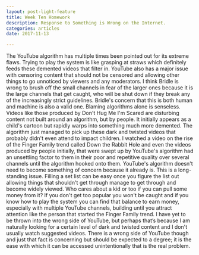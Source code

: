 ```yaml
---
layout: post-light-feature
title: Week Ten Homework 
description: Response to Something is Wrong on the Internet.
categories: articles
date: 2017-11-13

---
```


The YouTube algorithm has multiple times been pointed out for its extreme flaws. Trying to play the system is like grasping at straws which definitely feeds these demented videos that filter in. YouTube also has a major issue with censoring content that should not be censored and allowing other things to go unnoticed by viewers and any moderators. I think Bridle is wrong to brush off the small channels in fear of the larger ones because it is the large channels that get caught, who will be shut down if they break any of the increasingly strict guidelines. 
Bridle's concern that this is both human and machine is also a valid one. Blaming algorithms alone is senseless. Videos like those produced by Don't Hug Me I'm Scared are disturbing content not built around an algorithm, but by people. It initially appears as a child's cartoon but rapidly warps into something much more demented. The algorithm just managed to pick up these dark and twisted videos that probably didn't even attend to impact children. I watched a video on the rise of the Finger Family trend called Down the Rabbit Hole and even the videos produced by people initially, that were swept up by YouTube's algorithm had an unsettling factor to them in their poor and repetitive quality over several channels until the algorithm hooked onto them. 
YouTube's algorithm doesn't need to become something of concern because it already is. This is a long-standing issue. Filling a set list can be easy once you figure the list out allowing things that shouldn't get through manage to get through and become widely viewed. Who cares about a kid or too if you can pull some money from it? If you don't get too popular you won't be caught and if you know how to play the system you can find that balance to earn money, especially with multiple YouTube channels, building until you attract attention like the person that started the Finger Family trend. 
I have yet to be thrown into the wrong side of YouTube, but perhaps that’s because I am naturally looking for a certain level of dark and twisted content and I don't usually watch suggested videos. There is a wrong side of YouTube though and just that fact is concerning but should be expected to a degree; it is the ease with which it can be accessed unintentionally that is the real problem.
